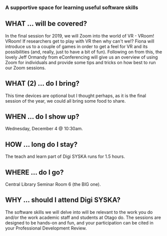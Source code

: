 ### A supportive space for learning useful software skills

## WHAT ... will be covered?
In the final session for 2019, we will Zoom into the world of VR - VRoom! VRoom! If researchers get to play with VR then why can't we!? Fiona will introduce us to a couple of games in order to get a feel for VR and its possibilities (and, really, just to have a bit of fun). Following on from this, the lovely Jeff Ormandy from eConferencing will give us an overview of using Zoom for individuals and provide some tips and tricks on how best to run our Zoom sessions. 

## WHAT (2) ... do I bring?
This time devices are optional but I thought perhaps, as it is the final session of the year, we could all bring some food to share.

## WHEN ... do I show up?
Wednesday, December 4 @ 10:30am. 

## HOW ... long do I stay?
The teach and learn part of Digi SYSKA runs for 1.5 hours.

## WHERE ... do I go?
Central Library Seminar Room 6 (the BIG one).

## WHY ... should I attend Digi SYSKA?
The software skills we will delve into will be relevant to the work you do and/or the work academic staff and students at Otago do. The sessions are designed to be hands-on and fun, and your participation can be cited in your Professional Development Review. 

